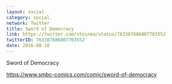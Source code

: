 ```yaml
---
layout: social
category: social
network: Twitter
title: Sword of Democracy
link: https://twitter.com/steinea/status/763387686807703552
twitterID: 763387686807703552
date: 2016-08-10
---
```


Sword of Democracy

<https://www.smbc-comics.com/comic/sword-of-democracy>
